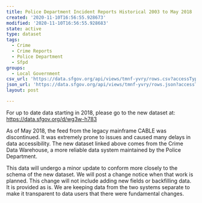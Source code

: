 ```yaml
---
title: Police Department Incident Reports Historical 2003 to May 2018
created: '2020-11-10T16:56:55.928673'
modified: '2020-11-10T16:56:55.928683'
state: active
type: dataset
tags:
  - Crime
  - Crime Reports
  - Police Department
  - Sfpd
groups:
  - Local Government
csv_url: 'https://data.sfgov.org/api/views/tmnf-yvry/rows.csv?accessType=DOWNLOAD'
json_url: 'https://data.sfgov.org/api/views/tmnf-yvry/rows.json?accessType=DOWNLOAD'
layout: post

---
```

For up to date data starting in 2018, please go to the new dataset at: https://data.sfgov.org/d/wg3w-h783

As of May 2018, the feed from the legacy mainframe CABLE was discontinued. It was extremely prone to issues and caused many delays in data accessibility. The new dataset linked above comes from the Crime Data Warehouse, a more reliable data system maintained by the Police Department.

This data will undergo a minor update to conform more closely to the schema of the new dataset. We will post a change notice when that work is planned. This change will not include adding new fields or backfilling data. It is provided as is. We are keeping data from the two systems separate to make it transparent to data users that there were fundamental changes.
